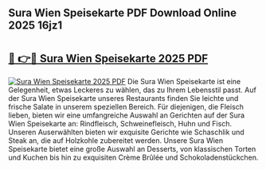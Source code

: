 ## Sura Wien Speisekarte PDF Download Online 2025 16jz1

# <h2><a href="http://gcc2lan.nevu.top/?p=Sura+Wien+Speisekarte">🔗 👉🔴 Sura Wien Speisekarte 2025 PDF</a></h2>

[![Sura Wien Speisekarte 2025 PDF](https://i.imgur.com/dBaPXMq.png)](http://gcc2lan.nevu.top/?p=Sura+Wien+Speisekarte)
Die Sura Wien Speisekarte ist eine Gelegenheit, etwas Leckeres zu wählen, das zu Ihrem Lebensstil passt. Auf der Sura Wien Speisekarte unseres Restaurants finden Sie leichte und frische Salate in unserem speziellen Bereich. Für diejenigen, die Fleisch lieben, bieten wir eine umfangreiche Auswahl an Gerichten auf der Sura Wien Speisekarte an: Rindfleisch, Schweinefleisch, Huhn und Fisch. Unseren Auserwählten bieten wir exquisite Gerichte wie Schaschlik und Steak an, die auf Holzkohle zubereitet werden. Unsere Sura Wien Speisekarte bietet eine große Auswahl an Desserts, von klassischen Torten und Kuchen bis hin zu exquisiten Crème Brûlée und Schokoladenstückchen.
